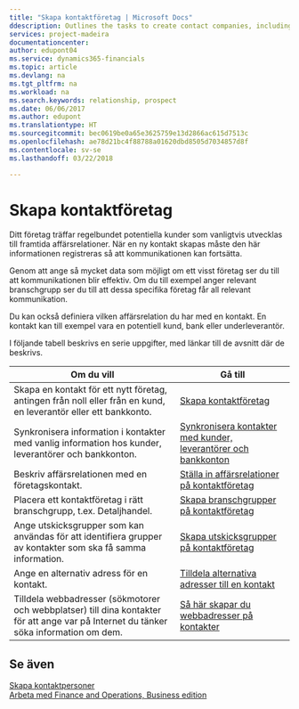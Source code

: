 ```yaml
---
title: "Skapa kontaktföretag | Microsoft Docs"
ddescription: Outlines the tasks to create contact companies, including assigning relevant data about prospects and defining the business relationships you have with companies.
services: project-madeira
documentationcenter: 
author: edupont04
ms.service: dynamics365-financials
ms.topic: article
ms.devlang: na
ms.tgt_pltfrm: na
ms.workload: na
ms.search.keywords: relationship, prospect
ms.date: 06/06/2017
ms.author: edupont
ms.translationtype: HT
ms.sourcegitcommit: bec0619be0a65e3625759e13d2866ac615d7513c
ms.openlocfilehash: ae78d21bc4f88788a01620dbd8505d7034857d8f
ms.contentlocale: sv-se
ms.lasthandoff: 03/22/2018

---
```

# <a name="creating-contact-companies"></a>Skapa kontaktföretag
Ditt företag träffar regelbundet potentiella kunder som vanligtvis utvecklas till framtida affärsrelationer. När en ny kontakt skapas måste den här informationen registreras så att kommunikationen kan fortsätta.

Genom att ange så mycket data som möjligt om ett visst företag ser du till att kommunikationen blir effektiv. Om du till exempel anger relevant branschgrupp ser du till att dessa specifika företag får all relevant kommunikation.

Du kan också definiera vilken affärsrelation du har med en kontakt. En kontakt kan till exempel vara en potentiell kund, bank eller underleverantör.

I följande tabell beskrivs en serie uppgifter, med länkar till de avsnitt där de beskrivs.

| Om du vill | Gå till |
| --- | --- |
| Skapa en kontakt för ett nytt företag, antingen från noll eller från en kund, en leverantör eller ett bankkonto. |[Skapa kontaktföretag](marketing-how-create-contact-companies.md) |
| Synkronisera information i kontakter med vanlig information hos kunder, leverantörer och bankkonton. |[Synkronisera kontakter med kunder, leverantörer och bankkonton](marketing-synchronize-contacts-customers-vendors-bank-accounts.md) |
| Beskriv affärsrelationen med en företagskontakt. |[Ställa in affärsrelationer på kontaktföretag](marketing-business-relations.md) |
| Placera ett kontaktföretag i rätt branschgrupp, t.ex. Detaljhandel. |[Skapa branschgrupper på kontaktföretag](marketing-industry-groups.md) |
| Ange utskicksgrupper som kan användas för att identifiera grupper av kontakter som ska få samma information. |[Skapa utskicksgrupper på kontaktföretag](marketing-mailing-groups.md) |
| Ange en alternativ adress för en kontakt. |[Tilldela alternativa adresser till en kontakt](marketing-how-assign-alternate-address.md) |
| Tilldela webbadresser (sökmotorer och webbplatser) till dina kontakter för att ange var på Internet du tänker söka information om dem. |[Så här skapar du webbadresser på kontakter](marketing-web-sources.md) |

## <a name="see-also"></a>Se även
[Skapa kontaktpersoner](marketing-create-contact-persons.md)   
[Arbeta med Finance and Operations, Business edition](ui-work-product.md)


